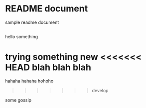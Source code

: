 # README document

sample readme document


##

hello
something

##

trying something new
<<<<<<< HEAD
blah blah blah
=======
hahaha
hahaha hohoho
>>>>>>> develop

some gossip
